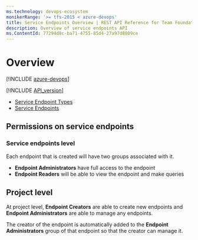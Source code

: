 ```yaml
---
ms.technology: devops-ecosystem
monikerRange: '>= tfs-2015 < azure-devops'
title: Service Endpoints Overview | REST API Reference for Team Foundation Server
description: Overview of service endpoints API
ms.ContentId: 77294d8c-ba71-4755-85d4-27a97d8809ce
---
```


# Overview

[!INCLUDE [azure-devops](../_data/azure-devops-message.md)]

[!INCLUDE [API_version](../_data/version3-preview1.md)]

* [Service Endpoint Types](./endpoint-types.md)
* [Service Endpoints](./endpoints.md)

## Permissions on service endpoints

### Service endpoints level

Each endpoint that is created will have two groups associated with it.

* **Endpoint Administrators** have full access to the endpoint
* **Endpoint Readers** will be able to view the endpoint and make queries

## Project level

At project level, **Endpoint Creators** are able to create new endpoints and **Endpoint Administrators** are able to manage any endpoints.

The creator of the endpoint is automatically added to the **Endpoint Administrators** group of that endpoint so that the creator can manage it.
